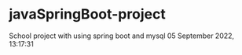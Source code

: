 # javaSpringBoot-project
School project with using spring boot and mysql
‎05 ‎September ‎2022, ‏‎13:17:31
